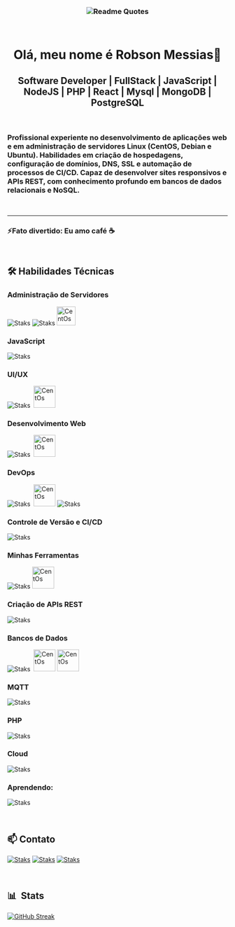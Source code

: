 &nbsp;

<h3 align="center">

![Readme Quotes](https://quotes-github-readme.vercel.app/api?type=vertical&theme=catppuccin_latte&quote=Trabalhe+com+o+que+você+ama+e+nunca+mais+precisará+trabalhar+na+vida&author=Confúcio.)
</a></h3>

&nbsp;

<h1 align="center">Olá, meu nome é Robson Messias👋</a></h1>

<h2 align="center">Software Developer | FullStack | JavaScript | NodeJS | PHP | React | Mysql | MongoDB | PostgreSQL</a></h2>

&nbsp;

### Profissional experiente no desenvolvimento de aplicações web e em administração de servidores Linux (CentOS, Debian e Ubuntu). Habilidades em criação de hospedagens, configuração de domínios, DNS, SSL e automação de processos de CI/CD. Capaz de desenvolver sites responsivos e APIs REST, com conhecimento profundo em bancos de dados relacionais e NoSQL.

&nbsp;

---

### ⚡Fato divertido: Eu amo café ☕

&nbsp;

## 🛠️ Habilidades Técnicas

### Administração de Servidores

![Staks](https://skillicons.dev/icons?i=ubuntu)
![Staks](https://skillicons.dev/icons?i=debian)
<img src="https://cdn.jsdelivr.net/gh/devicons/devicon@latest/icons/centos/centos-original.svg" width="43" style="display:inline" alt="CentOs"/>

### JavaScript

![Staks](https://skillicons.dev/icons?i=javascript,nodejs,express,react,vue,angular,npm,yarn,redux,jest,webpack,babel,vite)

### UI/UX

![Staks](https://skillicons.dev/icons?i=figma,materialui)&nbsp;
<img src="https://user-images.githubusercontent.com/25181517/190887795-99cb0921-e57f-430b-a111-e165deedaa36.png" width="50" style="display:inline" alt="CentOs"/>

### Desenvolvimento Web

![Staks](https://skillicons.dev/icons?i=html,css,styledcomponents,sass,bootstrap,tailwind,wordpress,firebase)&nbsp;
<img src="https://github-production-user-asset-6210df.s3.amazonaws.com/54946572/281752331-0ed1571c-e3df-4f34-94df-102c0afbdb2b.png" width="50" style="display:inline" alt="CentOs"/>

### DevOps

![Staks](https://skillicons.dev/icons?i=bash,docker)&nbsp;
<img src="https://user-images.githubusercontent.com/25181517/183868728-b2e11072-00a5-47e2-8a4e-4ebbb2b8c554.png" width="50" style="display:inline" alt="CentOs"/>
![Staks](https://skillicons.dev/icons?i=jenkins,nginx)

### Controle de Versão e CI/CD

![Staks](https://skillicons.dev/icons?i=git,github,gitlab,azure)

### Minhas Ferramentas

![Staks](https://skillicons.dev/icons?i=vscode,postman)
<img src="https://cdn.jsdelivr.net/gh/devicons/devicon@latest/icons/insomnia/insomnia-original.svg" width="50" style="display:inline" alt="CentOs"/>

### Criação de APIs REST

![Staks](https://skillicons.dev/icons?i=nodejs,express)

### Bancos de Dados

![Staks](https://skillicons.dev/icons?i=mongo,mysql,postgres,firebase,redis)&nbsp;
<img src="https://cdn.jsdelivr.net/gh/devicons/devicon@latest/icons/mariadb/mariadb-original.svg" width="50" style="display:inline" alt="CentOs"/>
<img src="https://user-images.githubusercontent.com/25181517/117208736-bdedc080-adf5-11eb-912f-61c7d43705f6.png" width="50" style="display:inline" alt="CentOs"/>

### MQTT

![Staks](https://skillicons.dev/icons?i=rabbitmq)

### PHP

![Staks](https://skillicons.dev/icons?i=php)

### Cloud

![Staks](https://skillicons.dev/icons?i=aws,googlecloud,azure)

### Aprendendo:

![Staks](https://skillicons.dev/icons?i=typescript,next)

&nbsp;

## 📫 Contato

[![Staks](https://skillicons.dev/icons?i=linkedin)](https://www.linkedin.com/in/robson-messias)
[![Staks](https://skillicons.dev/icons?i=github)](https://github.com/robsonbucci)
[![Staks](https://skillicons.dev/icons?i=gmail)](mailto:dev.robsonmessias@gmail.com)

&nbsp;

## 📊 &nbsp;Stats

[![GitHub Streak](https://streak-stats.demolab.com?user=robsonbucci&theme=dark&hide_border=true&border_radius=4.6)](https://git.io/streak-stats)
